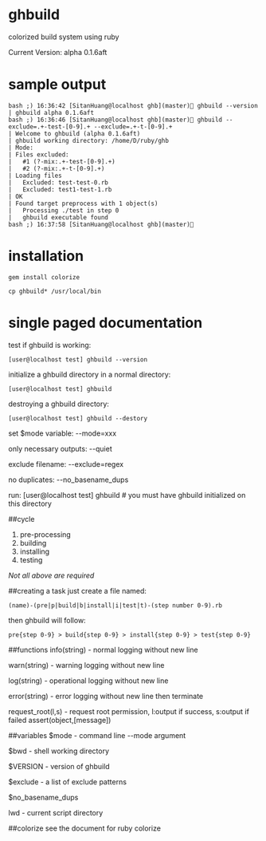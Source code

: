 # ghbuild
colorized build system using ruby

Current Version: alpha 0.1.6aft

# sample output
	bash ;) 16:36:42 [SitanHuang@localhost ghb](master) ghbuild --version
	| ghbuild alpha 0.1.6aft
	bash ;) 16:36:46 [SitanHuang@localhost ghb](master) ghbuild --exclude=.+-test-[0-9].+ --exclude=.+-t-[0-9].+
	| Welcome to ghbuild (alpha 0.1.6aft)
	| ghbuild working directory: /home/D/ruby/ghb
	| Mode: 
	| Files excluded:
	| 	#1 (?-mix:.+-test-[0-9].+)
	| 	#2 (?-mix:.+-t-[0-9].+)
	| Loading files
	| 	Excluded: test-test-0.rb
	| 	Excluded: test1-test-1.rb
	| OK
	| Found target preprocess with 1 object(s)
	| 	Processing ./test in step 0
	| 	ghbuild executable found
	bash ;) 16:37:58 [SitanHuang@localhost ghb](master) 


# installation
	gem install colorize
	
	cp ghbuild* /usr/local/bin

# single paged documentation
test if ghbuild is working:

	[user@localhost test] ghbuild --version

initialize a ghbuild directory in a normal directory:

	[user@localhost test] ghbuild

destroying a ghbuild directory:

	[user@localhost test] ghbuild --destory

set $mode variable: --mode=xxx

only necessary outputs: --quiet

exclude filename: --exclude=regex

no duplicates: --no_basename_dups

run:
	[user@localhost test] ghbuild # you must have ghbuild initialized on this directory

##cycle
1. pre-processing
2. building
3. installing
4. testing

*Not all above are required*

##creating a task
just create a file named:

	(name)-(pre|p|build|b|install|i|test|t)-(step number 0-9).rb

then ghbuild will follow:

	pre{step 0-9} > build{step 0-9} > install{step 0-9} > test{step 0-9}

##functions
info(string) - normal logging without new line

warn(string) - warning logging without new line

log(string) - operational logging without new line

error(string) - error logging without new line then terminate

request_root(l,s) - request root permission, l:output if success, s:output if failed
assert(object,[message])

##variables
$mode - command line --mode argument

$bwd - shell working directory

$VERSION - version of ghbuild

$exclude - a list of exclude patterns

$no_basename_dups

lwd - current script directory

##colorize
see the document for ruby colorize
